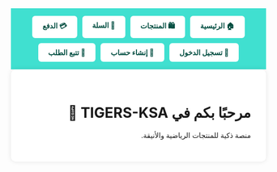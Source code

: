 <!DOCTYPE html>
<html lang="ar" dir="rtl">
<head>
  <meta charset="UTF-8">
  <title>TIGERS-KSA 🐅</title>
  <meta name="viewport" content="width=device-width, initial-scale=1.0">
  <style>
    :root {
      --turquoise: #40E0D0;
      --dark: #004d40;
      --white: #ffffff;
      --gray: #f0f0f0;
    }

    body {
      margin: 0;
      font-family: "Segoe UI", sans-serif;
      background: var(--gray);
      color: var(--dark);
      transition: background 0.3s;
    }

    nav {
      background-color: var(--turquoise);
      display: flex;
      justify-content: center;
      flex-wrap: wrap;
      gap: 10px;
      padding: 15px;
    }

    nav a {
      text-decoration: none;
      color: var(--dark);
      font-weight: bold;
      padding: 10px 20px;
      border-radius: 6px;
      background-color: var(--white);
      transition: transform 0.2s;
    }

    nav a:hover {
      transform: scale(1.05);
      background-color: #e0f7fa;
    }

    .page {
      display: none;
      padding: 30px;
      max-width: 800px;
      margin: auto;
      background: var(--white);
      border-radius: 10px;
      box-shadow: 0 0 10px rgba(0,0,0,0.1);
    }

    .active {
      display: block;
    }

    .track-status {
      display: flex;
      justify-content: space-between;
      margin-top: 20px;
    }

    .step {
      flex: 1;
      text-align: center;
      position: relative;
    }

    .step::before {
      content: "●";
      color: var(--turquoise);
      font-size: 1.5rem;
    }

    .step::after {
      content: "";
      position: absolute;
      top: 10px;
      left: 50%;
      width: 100%;
      height: 2px;
      background: var(--turquoise);
      z-index: -1;
    }

    .step:last-child::after {
      display: none;
    }

    input, button {
      padding: 10px;
      margin: 10px 0;
      width: 100%;
      max-width: 300px;
      border: 1px solid #ccc;
      border-radius: 6px;
    }

    button {
      background-color: var(--turquoise);
      color: var(--dark);
      font-weight: bold;
      cursor: pointer;
    }

    button:hover {
      background-color: #30cfcf;
    }
  </style>
</head>
<body>

  <nav>
    <a href="#" onclick="showPage('home')">🏠 الرئيسية</a>
    <a href="#" onclick="showPage('products')">🛍️ المنتجات</a>
    <a href="#" onclick="showPage('cart')">🛒 السلة</a>
    <a href="#" onclick="showPage('checkout')">💳 الدفع</a>
    <a href="#" onclick="showPage('login')">🔐 تسجيل الدخول</a>
    <a href="#" onclick="showPage('signup')">📝 إنشاء حساب</a>
    <a href="#" onclick="showPage('track')">🚚 تتبع الطلب</a>
  </nav>

  <div id="home" class="page active">
    <h1>مرحبًا بكم في TIGERS-KSA 🐅</h1>
    <p>منصة ذكية للمنتجات الرياضية والأنيقة.</p>
  </div>

  <div id="products" class="page">
    <h2>المنتجات</h2>
    <ul>
      <li>👕 تيشيرت النمر - 120 ريال</li>
      <li>🧢 قبعة TIGERS - 80 ريال</li>
      <li>☕ كوب حراري - 60 ريال</li>
    </ul>
  </div>

  <div id="cart" class="page">
    <h2>السلة</h2>
    <p>سلتك فارغة الآن.</p>
  </div>

  <div id="checkout" class="page">
    <h2>الدفع</h2>
    <select>
      <option>مدى</option>
      <option>فيزا / ماستر كارد</option>
      <option>Apple Pay</option>
      <option>STC Pay</option>
    </select>
    <button>إتمام الطلب</button>
  </div>

  <div id="login" class="page">
    <h2>تسجيل الدخول</h2>
    <input type="email" placeholder="البريد الإلكتروني">
    <input type="password" placeholder="كلمة المرور">
    <button>دخول</button>
  </div>

  <div id="signup" class="page">
    <h2>إنشاء حساب جديد</h2>
    <input type="text" placeholder="الاسم الكامل">
    <input type="email" placeholder="البريد الإلكتروني">
    <input type="password" placeholder="كلمة المرور">
    <button>إنشاء حساب</button>
  </div>

  <div id="track" class="page">
    <h2>تتبع الطلب</h2>
    <input type="text" placeholder="رقم الطلب">
    <button>تتبع</button>
    <div class="track-status">
      <div class="step">جارٍ التحضير</div>
      <div class="step">تم الشحن</div>
      <div class="step">في الطريق</div>
      <div class="step">تم التسليم</div>
    </div>
  </div>

  <script>
    function showPage(id) {
      document.querySelectorAll('.page').forEach(p => p.classList.remove('active'));
      document.getElementById(id).classList.add('active');
    }
  </script>

</body>
</html>
